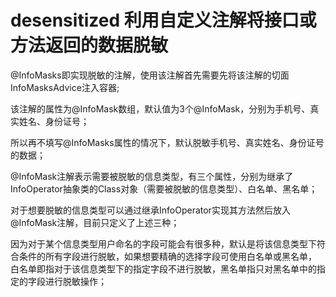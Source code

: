 # desensitized 利用自定义注解将接口或方法返回的数据脱敏




@InfoMasks即实现脱敏的注解，使用该注解首先需要先将该注解的切面InfoMasksAdvice注入容器;

该注解的属性为@InfoMask数组，默认值为3个@InfoMask，分别为手机号、真实姓名、身份证号；

所以再不填写@InfoMasks属性的情况下，默认脱敏手机号、真实姓名、身份证号的数据；

@InfoMask注解表示需要被脱敏的信息类型，有三个属性，分别为继承了InfoOperator抽象类的Class对象（需要被脱敏的信息类型）、白名单、黑名单；

对于想要脱敏的信息类型可以通过继承InfoOperator实现其方法然后放入@InfoMask注解，目前只定义了上述三种；

因为对于某个信息类型用户命名的字段可能会有很多种，默认是将该信息类型下符合条件的所有字段进行脱敏，如果想要精确的选择字段可使用白名单或黑名单，
白名单即指对于该信息类型下的指定字段不进行脱敏，黑名单指只对黑名单中的指定的字段进行脱敏操作；
